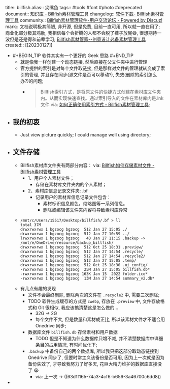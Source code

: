 title:: billfish
alias:: 尖嘴鱼
tags:: #tools #font #photo #deprecated
document:: [知识库 - Billfish素材管理工具](https://www.billfish.cn/category/knowledge/)
changelog:: [软件下载- Billfish素材管理工具](https://www.billfish.cn/download/)
community:: [Billfish素材管理软件-用户交流论坛 - Powered by Discuz!](https://www.billfish.cn/bbs/)
mark:: 文档说明极其简陋, 非开源, 但是免费, 目前一直可用, 所以就一直在用了; 商业化部分极其鸡肋, 我相信每个会折腾的人都不会脱了裤子放屁😅, 很想期待一波但是还是得和前辈学习; [Billfish素材管家--创意设计必备素材管理工具](https://www.billfish.cn/)
created:: [[20230127]]

- #+BEGIN_TIP
  软件其实有一个更好的 Geek 思路
  #+END_TIP
  - 就是像我一样创建一个动态链接, 然后直接在父文件夹中进行管理
  - 官方提供的索引是对每个文件取链接, 但是那样对文件的管理就转变成了索引的管理, 并且存在同步(源文件是否可以移动?), 失效(删除的索引怎么办?)的问题;
    - > Billfish索引方式，是将原文件的快捷方式创建在素材库文件夹内。从而实现快速查找。通过索引导入的文件在素材库内是.lnk文件
      via: [如何正确使用索引方式 - Billfish素材管理工具](https://www.billfish.cn/knowledge/why-lose-1/);
- ## 我的初衷
  - Just view picture quickly; I could manage well using directory;
- ## 文件存储
  - Billfish素材库文件夹有两部分内容：
    via: [Billfish如何存储素材文件 - Billfish素材管理工具](https://www.billfish.cn/knowledge/billfish-cunchu/)
    - 1、用户个人素材文件；
      - 存储在素材库文件夹内的个人素材；
    - 2、素材库信息记录文件夹: .bf
      - 记录用户的素材库信息记录文件包含：
        - 素材标识信息颜色，缩略图等一系列信息。
        - 删除或编辑该文件夹内容将导致素材库异常
  - ```
    /mnt/c/Users/15517/Desktop/billfish/.bf > ll
    total 37M
    drwxrwxrwx 1 bgzocg bgzocg  512 Jan 27 15:05 ./
    drwxrwxrwx 1 bgzocg bgzocg  512 Jan 27 10:59 ../
    lrwxrwxrwx 1 bgzocg bgzocg   40 Jan 27 11:15 .backup -> /mnt/e/OneDrive/resource/backup_billfish/
    drwxrwxrwx 1 bgzocg bgzocg  512 Oct 25 18:31 .preview/
    drwxrwxrwx 1 bgzocg bgzocg  512 Jan 27 14:54 .recycle/
    drwxrwxrwx 1 bgzocg bgzocg  512 Jan 27 14:54 .recycle2/
    drwxrwxrwx 1 bgzocg bgzocg  512 Jan 27 15:05 .temp/
    drwxrwxrwx 1 bgzocg bgzocg  512 Oct 25 18:30 .ui_config/
    -rwxrwxrwx 1 bgzocg bgzocg  25M Jan 27 15:05 billfish.db*
    -rwxrwxrwx 1 bgzocg bgzocg 163K Jan 15  2022 folder.ico*
    -rwxrwxrwx 1 bgzocg bgzocg  13M Jan 27 14:54 summary_v2.db*
    ```
  - 有几点有趣的发现
    - 文件不会最终删除, 删除两次的文件在  `.recycle2` 中, 需要三次删除;
    - TODO 软件生成缓存的方式是 `cwebp`, 存放在 `.preview` 中, 文件存放格式和 Git 很相似, 我应该搞清楚这是怎么做的...
      - 32G -> 2G
      - 每个文件不大, 但是数量和素材成正比, 所以该素材文件才不适合用 Onedrive 同步;
    - 数据库文件 `billfish.db` 存储素材和用户数据
      - TODO 但是不知道为什么数据库只增不减, 并不清楚数据库中详细条目的占用情况, 有时间优化下;
    - `.backup` 中备份自己的两个数据库, 所以我只把这部分取动态链接到 Onedrive 同步了, 但要时常主义该备份是否可用, 因为上一次就是因为备份失效了, 才导致我努力了好多天, 花巨大精力维护的数据库直接没了 😭
      - via: 上一次 -> ((63d1f165-74a3-4cf6-b656-3a46700c6dd8))
-